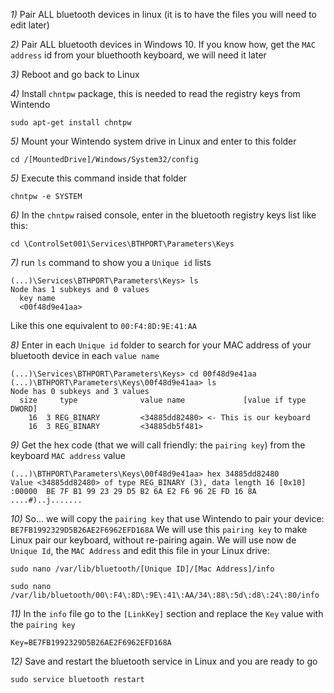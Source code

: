 *1)* Pair ALL bluetooth devices in linux (it is to have the files you will need to edit later)

*2)* Pair ALL bluetooth devices in Windows 10. If you know how, get the `MAC address` id from your bluethooth keyboard, we will need it later

*3)* Reboot and go back to Linux

*4)* Install `chntpw` package, this is needed to read the registry keys from Wintendo
```
sudo apt-get install chntpw
```

*5)* Mount your Wintendo system drive in Linux and enter to this folder
```
cd /[MountedDrive]/Windows/System32/config
```

*5)* Execute this command inside that folder
```
chntpw -e SYSTEM
```

*6)* In the `chntpw` raised console, enter in the bluetooth registry keys list like this:
```
cd \ControlSet001\Services\BTHPORT\Parameters\Keys
```

*7)* run `ls` command to show you a `Unique id` lists
```
(...)\Services\BTHPORT\Parameters\Keys> ls
Node has 1 subkeys and 0 values
  key name
  <00f48d9e41aa>
```
Like this one equivalent to `00:F4:8D:9E:41:AA` 

*8)* Enter in each `Unique id` folder to search for your MAC address of your bluetooth device in each `value name`
```
(...)\Services\BTHPORT\Parameters\Keys> cd 00f48d9e41aa
(...)\BTHPORT\Parameters\Keys\00f48d9e41aa> ls
Node has 0 subkeys and 3 values
  size     type              value name             [value if type DWORD]
    16  3 REG_BINARY         <34885dd82480> <- This is our keyboard
    16  3 REG_BINARY         <34885db5f481>
```

*9)* Get the hex code (that we will call friendly: the `pairing key`) from the keyboard `MAC address` value
```
(...)\BTHPORT\Parameters\Keys\00f48d9e41aa> hex 34885dd82480
Value <34885dd82480> of type REG_BINARY (3), data length 16 [0x10]
:00000  BE 7F B1 99 23 29 D5 B2 6A E2 F6 96 2E FD 16 8A ....#)..j.......
```

*10)* So... we will copy the `pairing key` that use Wintendo to pair your device: `BE7FB1992329D5B26AE2F6962EFD168A`
We will use this `pairing key` to make Linux pair our keyboard, without re-pairing again. We will use now de `Unique Id`, the `MAC Address` and edit this file in your Linux drive:

`sudo nano /var/lib/bluetooth/[Unique ID]/[Mac Address]/info`
```
sudo nano /var/lib/bluetooth/00\:F4\:8D\:9E\:41\:AA/34\:88\:5d\:d8\:24\:80/info
```

*11)* In the `info` file go to the `[LinkKey]` section and replace the `Key` value with the `pairing key`
```
Key=BE7FB1992329D5B26AE2F6962EFD168A
```

*12)* Save and restart the bluetooth service in Linux and you are ready to go
```
sudo service bluetooth restart
```

